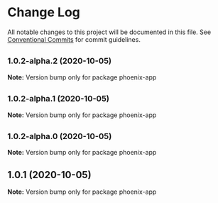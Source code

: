 # Change Log

All notable changes to this project will be documented in this file.
See [Conventional Commits](https://conventionalcommits.org) for commit guidelines.

## <small>1.0.2-alpha.2 (2020-10-05)</small>

**Note:** Version bump only for package phoenix-app





## <small>1.0.2-alpha.1 (2020-10-05)</small>

**Note:** Version bump only for package phoenix-app





## <small>1.0.2-alpha.0 (2020-10-05)</small>

**Note:** Version bump only for package phoenix-app





## 1.0.1 (2020-10-05)

**Note:** Version bump only for package phoenix-app

